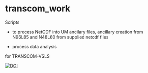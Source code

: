 # transcom_work
Scripts 

* to process NetCDF into UM ancilary files, ancillary creation from N96L85 and N48L60 from supplied netcdf files

* process data analysis

for TRANSCOM-VSLS

[![DOI](https://zenodo.org/badge/40649963.svg)](https://zenodo.org/badge/latestdoi/40649963)
